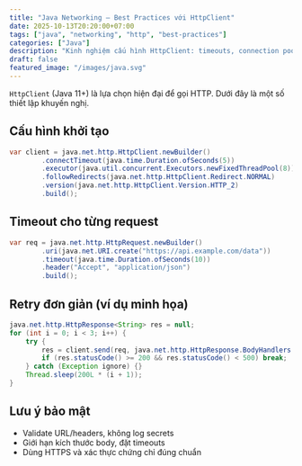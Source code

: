 ```yaml
---
title: "Java Networking – Best Practices với HttpClient"
date: 2025-10-13T20:20:00+07:00
tags: ["java", "networking", "http", "best-practices"]
categories: ["Java"]
description: "Kinh nghiệm cấu hình HttpClient: timeouts, connection pooling, retry, JSON."
draft: false
featured_image: "/images/java.svg"
---
```


`HttpClient` (Java 11+) là lựa chọn hiện đại để gọi HTTP. Dưới đây là một số thiết lập khuyến nghị.

## Cấu hình khởi tạo

```java
var client = java.net.http.HttpClient.newBuilder()
        .connectTimeout(java.time.Duration.ofSeconds(5))
        .executor(java.util.concurrent.Executors.newFixedThreadPool(8))
        .followRedirects(java.net.http.HttpClient.Redirect.NORMAL)
        .version(java.net.http.HttpClient.Version.HTTP_2)
        .build();
```

## Timeout cho từng request

```java
var req = java.net.http.HttpRequest.newBuilder()
        .uri(java.net.URI.create("https://api.example.com/data"))
        .timeout(java.time.Duration.ofSeconds(10))
        .header("Accept", "application/json")
        .build();
```

## Retry đơn giản (ví dụ minh họa)

```java
java.net.http.HttpResponse<String> res = null;
for (int i = 0; i < 3; i++) {
    try {
        res = client.send(req, java.net.http.HttpResponse.BodyHandlers.ofString());
        if (res.statusCode() >= 200 && res.statusCode() < 500) break;
    } catch (Exception ignore) {}
    Thread.sleep(200L * (i + 1));
}
```

## Lưu ý bảo mật

- Validate URL/headers, không log secrets
- Giới hạn kích thước body, đặt timeouts
- Dùng HTTPS và xác thực chứng chỉ đúng chuẩn


